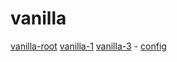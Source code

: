 # vanilla

[vanilla-root](https://ai7x.github.io/vanilla/)
[vanilla-1](https://ai7x.github.io/vanilla/1/)
[vanilla-3](https://ai7x.github.io/vanilla/3/) - [ config ](https://github.com/ai7x/vanilla/blob/main/3/vanilla/vite.config.js)